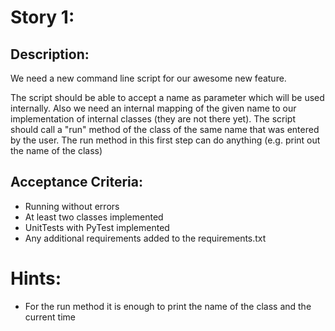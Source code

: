 # Story 1:

## Description:

We need a new command line script for our awesome new feature.

The script should be able to accept a name as parameter which will be used internally.
Also we need an internal mapping of the given name to our implementation of internal classes (they are not there yet).
The script should call a "run" method of the class of the same name that was entered by the user.
The run method in this first step can do anything (e.g. print out the name of the class)

## Acceptance Criteria:
- Running without errors
- At least two classes implemented
- UnitTests with PyTest implemented
- Any additional requirements added to the requirements.txt

# Hints:
- For the run method it is enough to print the name of the class and the current time
